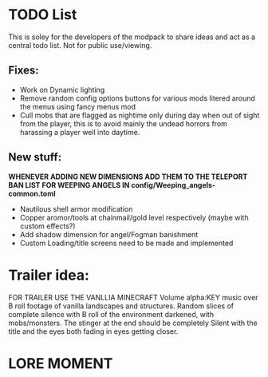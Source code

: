 # TODO List
This is soley for the developers of the modpack to share ideas and act as a central todo list. Not for public use/viewing.
 ##  Fixes:
  - Work on Dynamic lighting
  - Remove random config options buttons for various mods litered around the menus using fancy menus mod
  - Cull mobs that are flagged as nightime only during day when out of sight from the player, this is to avoid mainly the undead horrors from harassing a player well into daytime.

   
 ## New stuff:
  **WHENEVER ADDING NEW DIMENSIONS ADD THEM TO THE TELEPORT BAN LIST FOR WEEPING ANGELS IN config/Weeping_angels-common.toml**
  - Nautilous shell armor modification
  - Copper aromor/tools at chainmail/gold level respectively (maybe with custom effects?)
  - Add shadow dimension for angel/Fogman banishment
  - Custom Loading/title screens need to be made and implemented

# Trailer idea:
 FOR TRAILER USE THE VANLLIA MINECRAFT Volume alpha:KEY music over B roll footage of vanilla landscapes and structures. 
 Random slices of complete silence with B roll of the environment darkened, with mobs/monsters.
 The stinger at the end should be completely Silent with the title and the eyes both fading in eyes getting closer.

# LORE MOMENT
